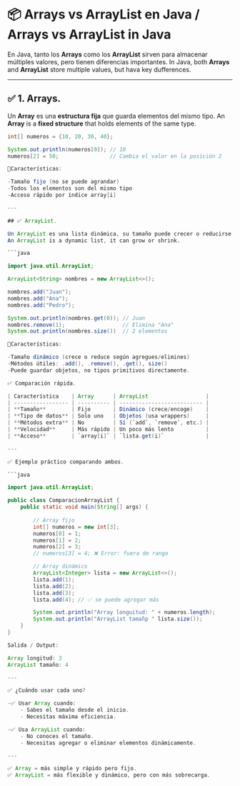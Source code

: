 # 📦 Arrays vs ArrayList en Java / Arrays vs ArrayList in Java

En Java, tanto los **Arrays** como los **ArrayList** sirven para almacenar múltiples valores, pero tienen diferencias importantes.
In Java, both **Arrays** and **ArrayList** store multiple values, but hava key dufferences.

---

##  ✅ 1. Arrays.

Un **Array** es una **estructura fija** que guarda elementos del mismo tipo.
An **Array** is a **fixed structure** that holds elements of the same type.

```java
int[] numeros = {10, 20, 30, 40};

System.out.println(numeros[0]); // 10
numeros[2] = 50;                // Cambia el valor en la posición 2

📌Características:

-Tamaño fijo (no se puede agrandar)
-Todos los elementos son del mismo tipo
-Acceso rápido por índice array[i]

---

## ✅ ArrayList.

Un ArrayList es una lista dinámica, su tamaño puede crecer o reducirse.
An ArrayList is a dynamic list, it can grow or shrink.

```java

import java.util.ArrayList;

ArrayList<String> nombres = new ArrayList<>();

nombres.add("Juan");
nombres.add("Ana");
nombres.add("Pedro");

System.out.println(nombres.get(0)); // Juan
nombres.remove(1);                  // Elimina "Ana"
System.out.println(nombres.size())  // 2 elementos

📌Características:

-Tamaño dinámico (crece o reduce según agregues/elimines)
-Métodos útiles: .add(), .remove(), .get(), size()
-Puede guardar objetos, no tipos primitivos directamente.

✅ Comparación rápida.

| Característica    | Array      | ArrayList                  |
| ----------------- | ---------- | -------------------------- |
| **Tamaño**        | Fijo       | Dinámico (crece/encoge)    |
| **Tipo de datos** | Solo uno   | Objetos (usa wrappers)     |
| **Métodos extra** | No         | Sí (`add`, `remove`, etc.) |
| **Velocidad**     | Más rápido | Un poco más lento          |
| **Acceso**        | `array[i]` | `lista.get(i)`             |

---

✅ Ejemplo práctico comparando ambos.

```java

import java.util.ArrayList;

public class ComparacionArrayList {
    public static void main(String[] args) {
        
        // Array fijo
        int[] numeros = new int[3];
        numeros[0] = 1;
        numeros[1] = 2;
        numeros[2] = 3;
        // numeros[3] = 4; ❌ Error: fuera de rango

        // Array dinámico
        ArrayList<Integer> lista = new ArrayList<>();
        lista.add(1);
        lista.add(2);
        lista.add(3);
        lista.add(4); // ✅ se puede agregar más

        System.out.println("Array longuitud: " + numeros.length);
        System.out.println("ArrayList tamañp " lista.size());
    }
}

Salida / Output:

Array longitud: 3
ArrayList tamaño: 4

---

✅ ¿Cuándo usar cada uno?

-✅ Usar Array cuando:
    - Sabes el tamaño desde el inicio.
    - Necesitas máxima eficiencia.

-✅ Usa ArrayList cuando:
    - No conoces el tamaño.
    - Necesitas agregar o eliminar elementos dinámicamente.

---

✅ Array = más simple y rápido pero fijo.
✅ ArrayList = más flexible y dinámico, pero con más sobrecarga.
